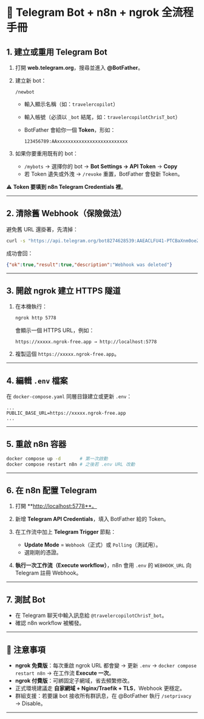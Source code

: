 # 🚀 Telegram Bot + n8n + ngrok 全流程手冊

## 1. 建立或重用 Telegram Bot

1. 打開 **web.telegram.org**，搜尋並進入 **@BotFather**。
2. 建立新 bot：

   ```input
   /newbot
   ```

   * 輸入顯示名稱（如：`travelercopilot`）
   * 輸入帳號（必須以 `_bot` 結尾，如：`travelercopilotChrisT_bot`）
   * BotFather 會給你一個 **Token**，形如：

     ```note
     123456789:AAxxxxxxxxxxxxxxxxxxxxxxxxxx
     ```

3. 如果你要重用既有的 bot：

   * `/mybots` → 選擇你的 bot → **Bot Settings → API Token** → **Copy**
   * 若 Token 遺失或外洩 → `/revoke` 重置，BotFather 會發新 Token。

⚠️ **Token 要填到 n8n Telegram Credentials 裡**。

---

## 2. 清除舊 Webhook（保險做法）

避免舊 URL 還掛著，先清掉：

```bash
curl -s "https://api.telegram.org/bot8274628539:AAEACLFU41-PTCBaXnm0oeZZXvvQz2uT4UQ/deleteWebhook"
```

成功會回：

```json
{"ok":true,"result":true,"description":"Webhook was deleted"}
```

---

## 3. 開啟 ngrok 建立 HTTPS 隧道

1. 在本機執行：

   ```bash
   ngrok http 5778
   ```

   會顯示一個 HTTPS URL，例如：

   ```note
   https://xxxxx.ngrok-free.app → http://localhost:5778
   ```

2. 複製這個 `https://xxxxx.ngrok-free.app`。

---

## 4. 編輯 `.env` 檔案

在 `docker-compose.yaml` 同層目錄建立或更新 `.env`：

```dotenv
...
PUBLIC_BASE_URL=https://xxxxx.ngrok-free.app
...
```

---

## 5. 重啟 n8n 容器

```bash
docker compose up -d       # 第一次啟動
docker compose restart n8n # 之後若 .env URL 改動
```

---

## 6. 在 n8n 配置 Telegram

1. 打開 \*\*[http://localhost:5778\*\*。](http://localhost:5778**。)
2. 新增 **Telegram API Credentials**，填入 BotFather 給的 Token。
3. 在工作流中加上 **Telegram Trigger** 節點：

   * **Update Mode** = `Webhook`（正式）或 `Polling`（測試用）。
   * 選剛剛的憑證。
4. **執行一次工作流（Execute workflow）**，n8n 會用 `.env` 的 `WEBHOOK_URL` 向 Telegram 註冊 Webhook。

---

## 7. 測試 Bot

* 在 Telegram 聊天中輸入訊息給 `@travelercopilotChrisT_bot`。
* 確認 n8n workflow 被觸發。

---

## 📝 注意事項

* **ngrok 免費版**：每次重啟 ngrok URL 都會變 → 更新 `.env` → `docker compose restart n8n` → 在工作流 **Execute 一次**。
* **ngrok 付費版**：可綁固定子網域，省去頻繁修改。
* 正式環境建議走 **自家網域 + Nginx/Traefik + TLS**，Webhook 更穩定。
* 群組支援：若要讓 bot 接收所有群訊息，在 @BotFather 執行 `/setprivacy` → Disable。

---
